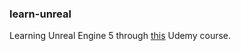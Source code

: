 ### learn-unreal
Learning Unreal Engine 5 through [this](https://www.udemy.com/course/unreal-engine-5-the-ultimate-game-developer-course/learn/lecture/32791394?start=0) Udemy course. 
